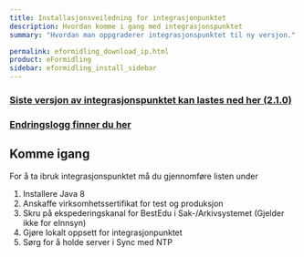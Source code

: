 ```yaml
---
title: Installasjonsveiledning for integrasjonpunktet
description: Hvordan komme i gang med integrasjonspunktet
summary: "Hvordan man oppgraderer integrasjonspunktet til ny versjon."

permalink: eformidling_download_ip.html
product: eFormidling
sidebar: eformidling_install_sidebar
---
```


### [Siste versjon av integrasjonspunktet kan lastes ned her (2.1.0)](https://beta-meldingsutveksling.difi.no/service/local/repositories/releases/content/no/difi/meldingsutveksling/integrasjonspunkt/2.1.0/integrasjonspunkt-2.1.0.jar) 

### [Endringslogg finner du her](https://difi.github.io/felleslosninger/eformidling_releasenotes.html)

## Komme igang

For å ta ibruk integrasjonspunktet må du gjennomføre listen under

1. Installere Java 8
2. Anskaffe virksomhetssertifikat for test og produksjon
3. Skru på ekspederingskanal for BestEdu i Sak-/Arkivsystemet (Gjelder ikke for eInnsyn)
4. Gjøre lokalt oppsett for integrasjonpunktet
5. Sørg for å holde server i Sync med NTP


